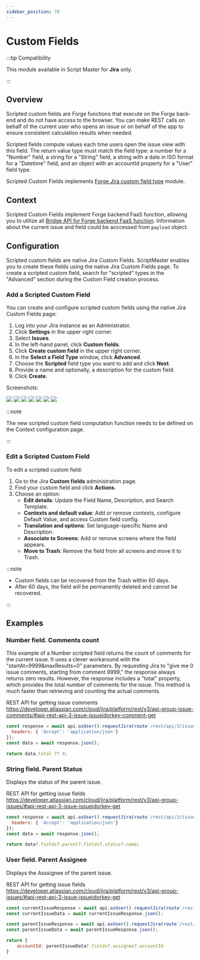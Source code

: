 ```yaml
---
sidebar_position: 70
---
```


# Custom Fields

:::tip Compatibility

This module available in Script Master for **Jira** only.

:::


## Overview 

Scripted custom fields are Forge functions that execute on the Forge back-end and do not have access to the browser. You can make REST calls on behalf of the current user who opens an issue or on behalf of the app to ensure consistent calculation results when needed.

Scripted fields compute values each time users open the issue view with this field. The return value type must match the field type: a number for a "Number" field, a string for a "String" field, a string with a date in ISO format for a "Datetime" field, and an object with an accountId property for a "User" field type.

Scripted Custom Fields implements [Forge Jira custom field type](https://developer.atlassian.com/platform/forge/manifest-reference/modules/jira-custom-field-type/) module. 


## Context

Scripted Custom Fields implement Forge backend FaaS function, allowing you to utilize all [Bridge API for Forge backend FaaS function](../forge-bridge-back.md). Information about the current issue and field could be acccessed from `payload` object.


## Configuration

Scripted custom fields are native Jira Custom Fields. ScriptMaster enables you to create these fields using the native Jira Custom Fields page. To create a scripted custom field, search for "scripted" types in the "Advanced" section during the Custom Field creation process. 

### Add a Scripted Custom Field

You can create and configure scripted custom fields using the native Jira Custom Fields page:

1. Log into your Jira instance as an Administrator.
2. Click **Settings** in the upper right corner.
3. Select **Issues**.
4. In the left-hand panel, click **Custom fields**.
5. Click **Create custom field** in the upper right corner.
6. In the **Select a Field Type** window, click **Advanced**.
7. Choose the **Scripted** field type you want to add and click **Next**.
8. Provide a name and optionally, a description for the custom field.
9.  Click **Create**.

Screenshots:

![](./img/create-scripted-field-types.png)
![](./img/create-scripted-field-name.png)
![](./img/create-scripted-field-screens.png)
![](./img/create-scripted-field-go-to-context.png)
![](./img/create-scripted-field-go-to-config.png)
![](./img/create-scripted-field-edit-script.png)
![](./img/create-scripted-field-issue-view.png)

:::note

The new scripted custom field computation function needs to be defined on the Context configuration page.

:::

### Edit a Scripted Custom Field

To edit a scripted custom field:

1. Go to the Jira **Custom fields** administration page.
2. Find your custom field and click **Actions**.
3. Choose an option:
   - **Edit details**: Update the Field Name, Description, and Search Template.
   - **Contexts and default value**: Add or remove contexts, configure Default Value, and access Custom field config.
   - **Translation and options**: Set language-specific Name and Description.
   - **Associate to Screens**: Add or remove screens where the field appears.
   - **Move to Trash**: Remove the field from all screens and move it to Trash.

:::note

- Custom fields can be recovered from the Trash within 60 days.
- After 60 days, the field will be permanently deleted and cannot be recovered.

:::


## Examples

### Number field. Comments count

This example of a Number scripted field returns the count of comments for the current issue. 
It uses a clever workaround with the "startAt=9999&maxResults=0" parameters. 
By requesting Jira to "give me 0 issue comments, starting from comment 9999," the response always returns zero results. 
However, the response includes a "total" property, which provides the total number of comments for the issue. 
This method is much faster than retrieving and counting the actual comments.

REST API for getting issue comments https://developer.atlassian.com/cloud/jira/platform/rest/v3/api-group-issue-comments/#api-rest-api-3-issue-issueidorkey-comment-get

```javascript
const response = await api.asUser().requestJira(route`/rest/api/3/issue/${payload.issue.id}/comment?startAt=9999&maxResults=0`, {
  headers: { 'Accept': 'application/json'}
});
const data = await response.json();

return data.total ?? 0;
```


### String field. Parent Status

Displays the status of the parent issue.

REST API for getting issue fields https://developer.atlassian.com/cloud/jira/platform/rest/v3/api-group-issues/#api-rest-api-3-issue-issueidorkey-get

```javascript
const response = await api.asUser().requestJira(route`/rest/api/3/issue/${payload.issue.id}?fields=parent`, {
  headers: { 'Accept': 'application/json'}
});
const data = await response.json();

return data?.fields?.parent?.fields?.status?.name; 
```


### User field. Parent Assignee

Displays the Asssignee of the parent issue.

REST API for getting issue fields https://developer.atlassian.com/cloud/jira/platform/rest/v3/api-group-issues/#api-rest-api-3-issue-issueidorkey-get

```javascript
const currentIssueResponse = await api.asUser().requestJira(route`/rest/api/3/issue/${payload.issue.id}?fields=parent`);
const currentIssueData = await currentIssueResponse.json();

const parentIssueResponse = await api.asUser().requestJira(route`/rest/api/3/issue/${currentIssueData?.fields?.parent?.id}?fields=assignee`);
const parentIssueData = await parentIssueResponse.json();

return {
    accountId: parentIssueData?.fields?.assignee?.accountId
}
```